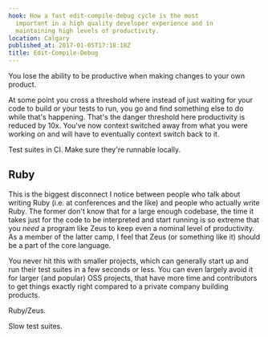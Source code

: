 ```yaml
---
hook: How a fast edit-compile-debug cycle is the most
  important in a high quality developer experience and in
  maintaining high levels of productivity.
location: Calgary
published_at: 2017-01-05T17:18:18Z
title: Edit-Compile-Debug
---
```


You lose the ability to be productive when making changes
to your own product.

At some point you cross a threshold where instead of just
waiting for your code to build or your tests to run, you go
and find something else to do while that's happening.
That's the danger threshold here productivity is reduced by
10x. You've now context switched away from what you were
working on and will have to eventually context switch back
to it.

Test suites in CI. Make sure they're runnable locally.

## Ruby

This is the biggest disconnect I notice between people who
talk about writing Ruby (i.e. at conferences and the like)
and people who actually write Ruby. The former don't know
that for a large enough codebase, the time it takes just
for the code to be interpreted and start running is so
extreme that you _need_ a program like Zeus to keep even a
nominal level of productivity. As a member of the latter
camp, I feel that Zeus (or something like it) should be a
part of the core language.

You never hit this with smaller projects, which can
generally start up and run their test suites in a few
seconds or less. You can even largely avoid it for larger
(and popular) OSS projects, that have more time and
contributors to get things exactly right compared to a
private company building products.

Ruby/Zeus.

Slow test suites.

[rust]: https://github.com/aturon/rfcs/blob/roadmap-2017/text/0000-roadmap-2017.md
